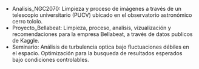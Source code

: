 * Analisis_NGC2070: Limpieza y proceso de imágenes a través de un telescopio universitario (PUCV) ubicado en el observatorio astronómico cerro tololo.
* Proyecto_Bellabeat: Limpieza, proceso, analisis, vizualización y recomendaciones para la empresa Bellabeat, a través de datos publicos de Kaggle. 
* Seminario: Análisis de turbulencia optica bajo fluctuaciones débiles en el espacio. Optimización para la busqueda de resultados esperados bajo condiciones controlables. 
